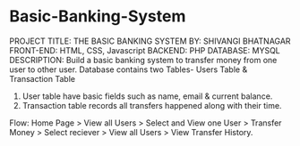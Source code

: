 # Basic-Banking-System
PROJECT TITLE: THE BASIC BANKING SYSTEM
BY: SHIVANGI BHATNAGAR
FRONT-END: HTML, CSS, Javascript
BACKEND: PHP
DATABASE: MYSQL
DESCRIPTION: Build a basic banking system to transfer money from one user to other user.
Database contains two Tables- Users Table & Transaction Table 
1. User table have basic fields such as name, email & current balance. 
2. Transaction table records all transfers happened along with their time.  

Flow: Home Page > View all Users > Select and View one User > Transfer Money > Select reciever > View all Users > View Transfer History.
